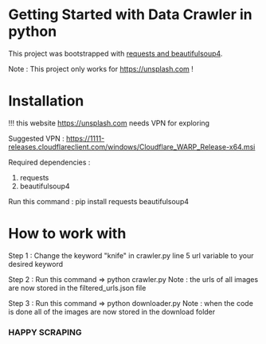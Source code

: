 # Getting Started with Data Crawler in python

This project was bootstrapped with [requests and beautifulsoup4](https://pypi.org/project/requests).

Note : This project only works for https://unsplash.com !


# Installation

!!! this website https://unsplash.com needs VPN for exploring

Suggested VPN : https://1111-releases.cloudflareclient.com/windows/Cloudflare_WARP_Release-x64.msi

Required dependencies :

1. requests
2. beautifulsoup4

Run this command : pip install requests beautifulsoup4

# How to work with

Step 1 : Change the keyword "knife" in crawler.py line 5 url variable to your desired keyword

Step 2 : Run this command => python crawler.py
Note : the urls of all images are now stored in the filtered_urls.json file

Step 3 : Run this command => python downloader.py
Note : when the code is done all of the images are now stored in the download folder

### HAPPY SCRAPING ###